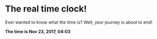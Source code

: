 # The real time clock!

Ever wanted to know what the time is? Well, your journey is about to end!

**The time is Nov 23, 2017, 04:03**